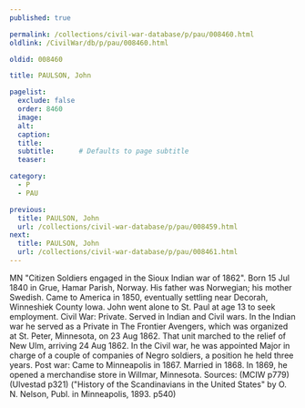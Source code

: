 ```yaml
---
published: true

permalink: /collections/civil-war-database/p/pau/008460.html
oldlink: /CivilWar/db/p/pau/008460.html

oldid: 008460

title: PAULSON, John

pagelist:
  exclude: false
  order: 8460
  image: 
  alt:
  caption:
  title:
  subtitle:      # Defaults to page subtitle
  teaser:

category: 
  - P 
  - PAU

previous:
  title: PAULSON, John
  url: /collections/civil-war-database/p/pau/008459.html  
next:
  title: PAULSON, John
  url: /collections/civil-war-database/p/pau/008461.html   
---
```

MN &quot;Citizen Soldiers engaged in the Sioux Indian war of 1862&quot;. Born 15 Jul 1840 in Grue, Hamar Parish, Norway. His father was Norwegian; his mother Swedish. Came to America in 1850, eventually settling near Decorah, Winneshiek County Iowa. John went alone to St. Paul at age 13 to seek employment. Civil War: Private. Served in Indian and Civil wars. In the Indian war he served as a Private in The Frontier Avengers, which was organized at St. Peter, Minnesota, on 23 Aug 1862. That unit marched to the relief of New Ulm, arriving 24 Aug 1862. In the Civil war, he was appointed Major in charge of a couple of companies of Negro soldiers, a position he held three years. Post war: Came to Minneapolis in 1867. Married in 1868. In 1869, he opened a merchandise store in Willmar, Minnesota. Sources: (MCIW p779) (Ulvestad p321) (&quot;History of the Scandinavians in the United States&quot; by O. N. Nelson, Publ. in Minneapolis, 1893. p540)